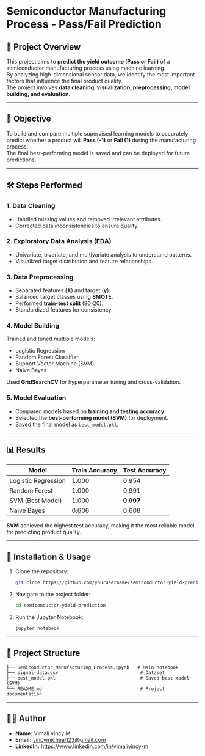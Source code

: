 
# Semiconductor Manufacturing Process - Pass/Fail Prediction

## 📌 Project Overview
This project aims to **predict the yield outcome (Pass or Fail)** of a semiconductor manufacturing process using machine learning.  
By analyzing high-dimensional sensor data, we identify the most important factors that influence the final product quality.  
The project involves **data cleaning, visualization, preprocessing, model building, and evaluation**.

---

## 🎯 Objective
To build and compare multiple supervised learning models to accurately predict whether a product will **Pass (-1)** or **Fail (1)** during the manufacturing process.  
The final best-performing model is saved and can be deployed for future predictions.

---

## 🛠 Steps Performed
### 1. **Data Cleaning**
- Handled missing values and removed irrelevant attributes.
- Corrected data inconsistencies to ensure quality.

### 2. **Exploratory Data Analysis (EDA)**
- Univariate, bivariate, and multivariate analysis to understand patterns.
- Visualized target distribution and feature relationships.

### 3. **Data Preprocessing**
- Separated features (**X**) and target (**y**).
- Balanced target classes using **SMOTE**.
- Performed **train-test split** (80-20).
- Standardized features for consistency.

### 4. **Model Building**
Trained and tuned multiple models:
- Logistic Regression
- Random Forest Classifier
- Support Vector Machine (SVM)
- Naive Bayes

Used **GridSearchCV** for hyperparameter tuning and cross-validation.

### 5. **Model Evaluation**
- Compared models based on **training and testing accuracy**.
- Selected the **best-performing model (SVM)** for deployment.
- Saved the final model as `best_model.pkl`.

---

## 📊 Results
| Model              | Train Accuracy | Test Accuracy |
|--------------------|---------------|--------------- |
| Logistic Regression| 1.000         | 0.954          |
| Random Forest      | 1.000         | 0.991          |
| SVM (Best Model)   | 1.000         | **0.997**      |
| Naive Bayes        | 0.606         | 0.608          |

**SVM** achieved the highest test accuracy, making it the most reliable model for predicting product quality.

---

## 🚀 Installation & Usage
1. Clone the repository:
   ```bash
   git clone https://github.com/yourusername/semiconductor-yield-prediction.git
   ```
2. Navigate to the project folder:
   ```bash
   cd semiconductor-yield-prediction
   ```
3. Run the Jupyter Notebook:
   ```bash
   jupyter notebook
   ```

---

## 📂 Project Structure
```
├── Semiconductor_Manufacturing_Process.ipynb   # Main notebook
├── signal-data.csv                              # Dataset 
├── best_model.pkl                               # Saved best model (SVM)
└── README.md                                    # Project documentation
```

---

## 👨‍💻 Author
- **Name:** Vimali vincy M
- **Email:** vincymicheal123@gmail.com  
- **LinkedIn:** https://www.linkedin.com/in/vimalivincy-m

